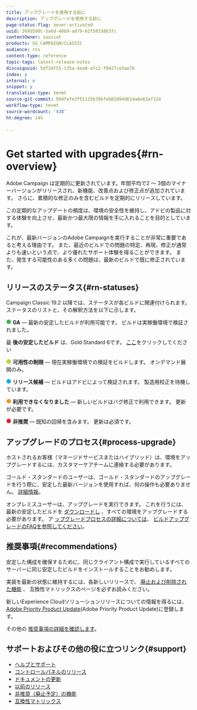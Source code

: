 ```yaml
---
title: アップグレードを使用する前に
description: アップグレードを使用する前に
page-status-flag: never-activated
uuid: 269d590c-5a6d-40b9-a879-02f5033863fc
contentOwner: sauviat
products: SG_CAMPAIGN/CLASSIC
audience: rns
content-type: reference
topic-tags: latest-release-notes
discoiquuid: 5df34f55-135a-4ea8-afc2-f9427ce5ae7b
index: y
internal: n
snippet: y
translation-type: tm+mt
source-git-commit: 99dfefe3f51115b78bfeb02094d614a6e63af124
workflow-type: tm+mt
source-wordcount: '438'
ht-degree: 14%

---
```



# Get started with upgrades{#rn-overview}

Adobe Campaign は定期的に更新されています。年間平均で2 ～ 3個のマイナーバージョンがリリースされ、新機能、改善点および修正点が追加されています。 さらに、累積的な修正のみを含むビルドを定期的にリリースしています。

この定期的なアップデートの頻度は、環境の安全性を維持し、アドビの製品に対する体験を向上させ、最新かつ最大限の情報を手に入れることを目的としています。

これが、最新バージョンのAdobe Campaignを実行することが非常に重要であると考える理由です。 また、最近のビルドでの問題の特定、再現、修正が通常よりも速いという点で、より優れたサポート体験を得ることができます。 また、発生する可能性のある多くの問題は、最新のビルドで既に修正されています。

## リリースのステータス{#rn-statuses}

Campaign Classic 19.2 以降では、ステータスが各ビルドに関連付けられます。ステータスのリストと、その解釈方法を以下に示します。

![](assets/do-not-localize/green3.png) **GA** — 最新の安定したビルドが利用可能です。 ビルドは実稼働環境で検証されました。

最 **後の安定したビルド** は、Gold Standard 6です。 [ここ](../../rn/using/gold-standard.md)をクリックしてください

![](assets/do-not-localize/limited.png) **可用性の制限** — 現在実稼働環境での検証をビルドします。 オンデマンド展開のみ。

![](assets/do-not-localize/blue3.png) **リリース候補** — ビルドはアドビによって検証されます。 製造用校正を待機しています。

![](assets/do-not-localize/orange3.png) **利用できなくなりました** — 新しいビルドはバグ修正で利用できます。 更新が必要です。

![](assets/do-not-localize/red3.png) **非推奨** — 既知の回帰を含みます。 更新は必須です。

## アップグレードのプロセス{#process-upgrade}

ホストされるお客様（マネージドサービスまたはハイブリッド）は、環境をアップグレードするには、カスタマーケアチームに連絡する必要があります。

ゴールド・スタンダードのユーザーは、ゴールド・スタンダードのアップグレードを行う際に、安定した最新バージョンを使用すれば、何の操作も必要ありません。 [詳細情報](https://helpx.adobe.com/jp/campaign/kb/gold-standard.html)。

オンプレミスユーザーは、アップグレードを実行できます。 これを行うには、最新の安定したビルドを [ダウンロードし](https://experience.adobe.com/#/downloads/content/software-distribution/en/campaign.html) 、すべての環境をアップグレードする必要があります。 ア [ップグレードプロセスの詳細については](https://helpx.adobe.com/jp/campaign/kb/acc-build-upgrade.html)、 [ビルドアップグレードのFAQを参照してください](https://helpx.adobe.com/jp/campaign/kb/build-upgrade-faq.html)。

## 推奨事項{#recommendations}

安定した構成を確保するために、同じクライアント構成で実行しているすべてのサーバーに同じ安定したビルドをインストールすることをお勧めします。

実装を最新の状態に維持するには、各新しいリリースで、 [廃止および削除された機能](../../rn/using/deprecated-features.md) 、 [](../../rn/using/compatibility-matrix.md) 互換性マトリックスのページを必ずお読みください。

新しいExperience Cloudソリューションリリースについての情報を得るには、 [Adobe Priority Product Update](https://www.adobe.com/subscription/priority-product-update.html)(Adobe Priority Product Update)に登録します。

その他の [推奨事項の詳細を確認します](https://helpx.adobe.com/campaign/kb/acc-build-upgrade.html#Recommendations)。

## サポートおよびその他の役に立つリンク{#support}

* [ヘルプとサポート](https://helpx.adobe.com/campaign/kb/ac-support.html#acc-support)
* [コントロールパネルのリリース](https://docs.adobe.com/content/help/ja-JP/control-panel/using/release-notes.html)
* [ドキュメントの更新](../../rn/using/documentation-updates.md)
* [以前のリリース](../../rn/using/release--20-1.md)
* [非推奨（廃止予定）の機能 ](../../rn/using/deprecated-features.md)
* [互換性マトリックス](../../rn/using/compatibility-matrix.md)

